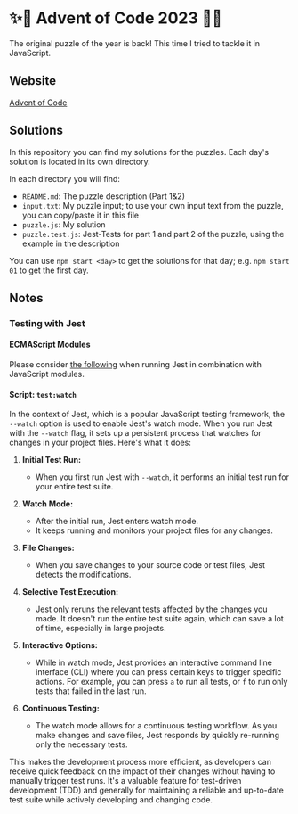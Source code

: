 # ✨🎄 Advent of Code 2023 🎄✨
The original puzzle of the year is back! This time I tried to tackle it in JavaScript.

## Website
[Advent of Code](https://adventofcode.com/)

## Solutions
In this repository you can find my solutions for the puzzles. Each day's solution is located in its own directory.

In each directory you will find:

- `README.md`: The puzzle description (Part 1&2)
- `input.txt`: My puzzle input; to use your own input text from the puzzle, you can copy/paste it in this file
- `puzzle.js`: My solution
- `puzzle.test.js`: Jest-Tests for part 1 and part 2 of the puzzle, using the example in the description

You can use `npm start <day>` to get the solutions for that day; e.g. `npm start 01` to get the first day.

## Notes
### Testing with Jest
#### ECMAScript Modules
Please consider [the following](https://jestjs.io/docs/ecmascript-modules) when running Jest in combination with JavaScript modules.
#### Script: `test:watch`
In the context of Jest, which is a popular JavaScript testing framework, the `--watch` option is used to enable Jest's watch mode. When you run Jest with the `--watch` flag, it sets up a persistent process that watches for changes in your project files. Here's what it does:

1. **Initial Test Run:**
   - When you first run Jest with `--watch`, it performs an initial test run for your entire test suite.

2. **Watch Mode:**
   - After the initial run, Jest enters watch mode.
   - It keeps running and monitors your project files for any changes.

3. **File Changes:**
   - When you save changes to your source code or test files, Jest detects the modifications.

4. **Selective Test Execution:**
   - Jest only reruns the relevant tests affected by the changes you made. It doesn't run the entire test suite again, which can save a lot of time, especially in large projects.

5. **Interactive Options:**
   - While in watch mode, Jest provides an interactive command line interface (CLI) where you can press certain keys to trigger specific actions. For example, you can press `a` to run all tests, or `f` to run only tests that failed in the last run.

6. **Continuous Testing:**
   - The watch mode allows for a continuous testing workflow. As you make changes and save files, Jest responds by quickly re-running only the necessary tests.

This makes the development process more efficient, as developers can receive quick feedback on the impact of their changes without having to manually trigger test runs. It's a valuable feature for test-driven development (TDD) and generally for maintaining a reliable and up-to-date test suite while actively developing and changing code.